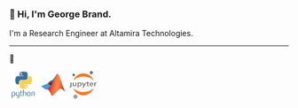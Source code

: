 ### 👋 Hi, I'm George Brand.

I'm a Research Engineer at Altamira Technologies. 

---

🧰

<img src="https://github.com/devicons/devicon/blob/master/icons/python/python-original-wordmark.svg" alt="Python logo" width="50" height="50" />
<img src="https://github.com/devicons/devicon/blob/master/icons/matlab/matlab-original.svg" alt="Matlab logo" width="50" height="50" />
<img src="https://github.com/devicons/devicon/blob/master/icons/jupyter/jupyter-original-wordmark.svg" width="50" height="50" />
<!--
Here are some ideas to get you started:

- 🔭 I’m currently working on ...
- 🌱 I’m currently learning ...
- 👯 I’m looking to collaborate on ...
- 🤔 I’m looking for help with ...
- 💬 Ask me about ...
- 📫 How to reach me: ...
- 😄 Pronouns: ...
- ⚡ Fun fact: ...
-->
